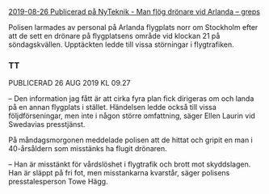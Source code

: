[2019-08-26 Publicerad på NyTeknik - Man flög drönare vid Arlanda – greps](https://www.nyteknik.se/nyheter/man-flog-dronare-vid-arlanda-greps/460206)

Polisen larmades av personal på Arlanda flygplats norr om Stockholm efter att de sett en drönare på flygplatsens område vid klockan 21 på söndagskvällen. Upptäckten ledde till vissa störningar i flygtrafiken.

### TT
PUBLICERAD 26 AUG 2019 KL 09.27

– Den information jag fått är att cirka fyra plan fick dirigeras om och landa på en annan flygplats i stället. Händelsen ledde också till vissa följdförseningar, men inte i någon större omfattning, säger Ellen Laurin vid Swedavias presstjänst.

På måndagsmorgonen meddelade polisen att de hittat och gripit en man i 40-årsåldern som misstänks ha flugit drönaren.

– Han är misstänkt för vårdslöshet i flygtrafik och brott mot skyddslagen. Han är släppt på fri fot, men misstankarna kvarstår, säger polisens presstalesperson Towe Hägg.
